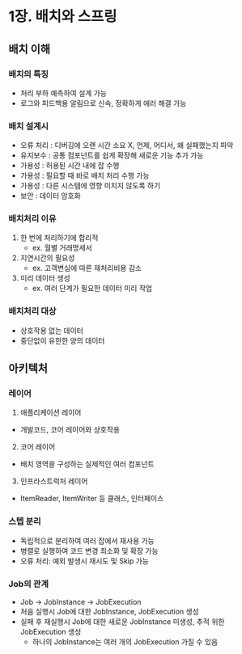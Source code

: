 
# 1장. 배치와 스프링
## 배치 이해
### 배치의 특징
- 처리 부하 예측하여 설계 가능
- 로그와 피드백용 알림으로 신속, 정확하게 에러 해결 가능

### 배치 설계시
- 오류 처리 : 디버깅에 오랜 시간 소요 X, 언제, 어디서, 왜 실패했는지 파악
- 유지보수 : 공통 컴포넌트를 쉽게 확장해 새로운 기능 추가 가능
- 가용성 : 허용된 시간 내에 잡 수행
- 가용성 : 필요할 때 바로 배치 처리 수행 가능
- 가용성 : 다른 시스템에 영향 미치지 않도록 하기
- 보안 : 데이터 암호화

### 배치처리 이유
1. 한 번에 처리하기에 합리적
    - ex. 월별 거래명세서
2. 지연시간의 필요성
    - ex. 고객변심에 따른 재처리비용 감소
3. 미리 데이터 생성
    - ex. 여러 단계가 필요한 데이터 미리 작업

### 배치처리 대상
- 상호작용 없는 데이터
- 중단없이 유한한 양의 데이터

## 아키텍처
### 레이어
1. 애플리케이션 레이어
- 개발코드, 코어 레이어와 상호작용
2. 코어 레이어
- 배치 영역을 구성하는 실제적인 여러 컴포넌트
3. 인프라스트럭처 레이어
- ItemReader, ItemWriter 등 클래스, 인터페이스

### 스텝 분리
- 독립적으로 분리하여 여러 잡에서 재사용 가능
- 병렬로 실행하여 코드 변경 최소화 및 확장 가능
- 오류 처리: 예외 발생시 재시도 및 Skip 가능

### Job의 관계
- Job -> JobInstance -> JobExecution
- 처음 실행시 Job에 대한 JobInstance, JobExecution 생성
- 실패 후 재실행시 Job에 대한 새로운 JobInstance 미생성, 추적 위한 JobExecution 생성
    - 하나의 JobInstance는 여러 개의 JobExecution 가질 수 있음